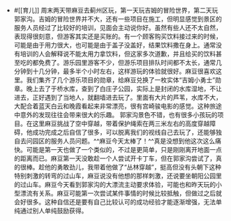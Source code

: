 - #[[育儿]] 周末两天带麻豆去蓟州区玩，第一天玩吉姆的冒险世界，第二天玩郭家沟。吉姆的冒险世界并不大，还有一些项目在施工，但明显感觉到景区的服务人员经过了比较好的培训，见面会主动说你好。虽然有些人还不太自然，表现得很刻意，但游客其实还是买账的。有一个顾客购买饮料接过来的时候，可能是由于用力很大，也可能是由于盖子没盖好，结果饮料撒在身上。通常没有培训的人会解释说不能太用力拿饮料，但这家多次道歉，并且给买的饮料甚至吃的都免费了。游乐园里游客不少，但游乐项目排队时间都不太长，通常几分钟到十几分钟，最多半个小时左右，这样游玩的体验就很好。麻豆很喜欢这里。我们集齐了几个游乐项目的勋章，给麻豆兑换了一枚实体“吉姆小勇士”勋章。晚上去了于桥水库，查到了白庄子公园，实际上是封闭的水库湿地，不让进去，正好遇到了当地人，就翻墙进去玩了。里面有大片的芦苇，水库不大，大配合着蓝天白云和晚霞看起来非常漂亮，很有宫崎骏电影的感觉。这种旅途中意外的发现往往会带来很大的乐趣。
  郭家沟景色不错，也有很多小孩玩的项目。在这里麻豆挑战了空中穿越，带着保护绳索在两三米左右的高度穿越障碍，他成功完成之后自信了很多，可以脱离我们的视线自己去玩了，还能够独自去问园区的服务人员问题。^^麻豆今天太棒了！^^真是没想到他这次这么痛快。可能是第一天也做了一个类似的，不过是更简单，只是刚刚离开地面一点的距离而已。麻豆第一天没敢趁一个人尝试开卡丁车，但在郭家沟尝试了，真的很棒。趁他的勇敢劲儿，我带着他做了“丛林穿越”，挺高但没有头朝下这种特别刺激的转弯的过山车，麻豆说没有他想的那样刺激，还说要坐朝阳公园里的过山车。麻豆今天看到郭家沟的大漂流主动要求体验，可能也和昨天玩的小型漂流有关系。麻豆可能第一次尝试某件事情的时候比较抵触，但做过之后就会好很多。这种自信还是要有自己比较认可的成功经验才能逐渐增强，无法单纯通过别人单纯鼓励获得。
